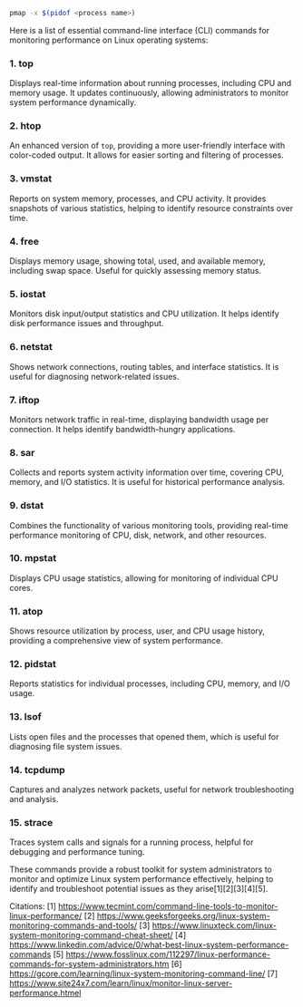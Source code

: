 ```bash
pmap -x $(pidof <process name>)
```
Here is a list of essential command-line interface (CLI) commands for monitoring performance on Linux operating systems:

### 1. **top**
Displays real-time information about running processes, including CPU and memory usage. It updates continuously, allowing administrators to monitor system performance dynamically.

### 2. **htop**
An enhanced version of `top`, providing a more user-friendly interface with color-coded output. It allows for easier sorting and filtering of processes.

### 3. **vmstat**
Reports on system memory, processes, and CPU activity. It provides snapshots of various statistics, helping to identify resource constraints over time.

### 4. **free**
Displays memory usage, showing total, used, and available memory, including swap space. Useful for quickly assessing memory status.

### 5. **iostat**
Monitors disk input/output statistics and CPU utilization. It helps identify disk performance issues and throughput.

### 6. **netstat**
Shows network connections, routing tables, and interface statistics. It is useful for diagnosing network-related issues.

### 7. **iftop**
Monitors network traffic in real-time, displaying bandwidth usage per connection. It helps identify bandwidth-hungry applications.

### 8. **sar**
Collects and reports system activity information over time, covering CPU, memory, and I/O statistics. It is useful for historical performance analysis.

### 9. **dstat**
Combines the functionality of various monitoring tools, providing real-time performance monitoring of CPU, disk, network, and other resources.

### 10. **mpstat**
Displays CPU usage statistics, allowing for monitoring of individual CPU cores.

### 11. **atop**
Shows resource utilization by process, user, and CPU usage history, providing a comprehensive view of system performance.

### 12. **pidstat**
Reports statistics for individual processes, including CPU, memory, and I/O usage.

### 13. **lsof**
Lists open files and the processes that opened them, which is useful for diagnosing file system issues.

### 14. **tcpdump**
Captures and analyzes network packets, useful for network troubleshooting and analysis.

### 15. **strace**
Traces system calls and signals for a running process, helpful for debugging and performance tuning.

These commands provide a robust toolkit for system administrators to monitor and optimize Linux system performance effectively, helping to identify and troubleshoot potential issues as they arise[1][2][3][4][5].

Citations:
[1] https://www.tecmint.com/command-line-tools-to-monitor-linux-performance/
[2] https://www.geeksforgeeks.org/linux-system-monitoring-commands-and-tools/
[3] https://www.linuxteck.com/linux-system-monitoring-command-cheat-sheet/
[4] https://www.linkedin.com/advice/0/what-best-linux-system-performance-commands
[5] https://www.fosslinux.com/112297/linux-performance-commands-for-system-administrators.htm
[6] https://gcore.com/learning/linux-system-monitoring-command-line/
[7] https://www.site24x7.com/learn/linux/monitor-linux-server-performance.htmel